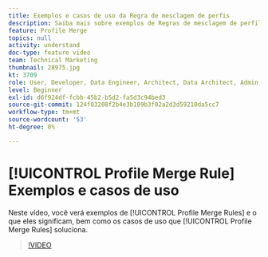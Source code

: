 ```yaml
---
title: Exemplos e casos de uso da Regra de mesclagem de perfis
description: Saiba mais sobre exemplos de Regras de mesclagem de perfil e o que elas significam, bem como os casos de uso que as Regras de mesclagem de perfil resolvem.
feature: Profile Merge
topics: null
activity: understand
doc-type: feature video
team: Technical Marketing
thumbnail: 28975.jpg
kt: 3709
role: User, Developer, Data Engineer, Architect, Data Architect, Admin, Leader
level: Beginner
exl-id: d6f924df-fcbb-45b2-b5d2-fa5d3c94bed3
source-git-commit: 124f03208f2b4e3b109b3f02a2d3d59210da5cc7
workflow-type: tm+mt
source-wordcount: '53'
ht-degree: 0%

---
```


# [!UICONTROL Profile Merge Rule] Exemplos e casos de uso

Neste vídeo, você verá exemplos de [!UICONTROL Profile Merge Rules] e o que eles significam, bem como os casos de uso que [!UICONTROL Profile Merge Rules] soluciona.

>[!VIDEO](https://video.tv.adobe.com/v/32575/?quality=12&captions=por_br)
